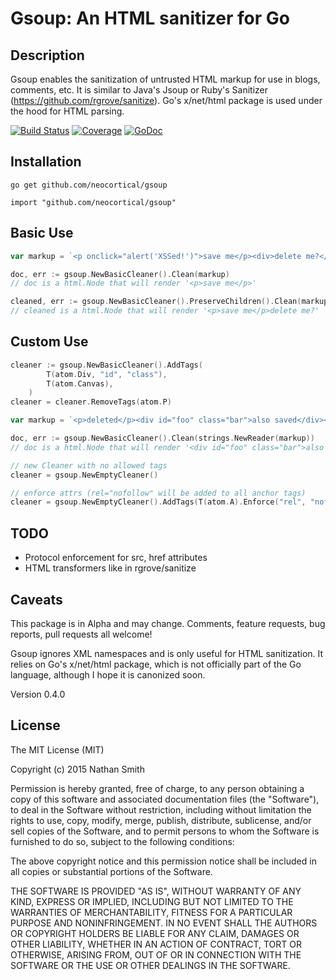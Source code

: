 # Gsoup: An HTML sanitizer for Go

## Description

Gsoup enables the sanitization of untrusted HTML markup for use in blogs, comments, etc. It is similar to Java's Jsoup or Ruby's Sanitizer (https://github.com/rgrove/sanitize). Go's x/net/html package is used under the hood for HTML parsing.

[![Build Status](https://travis-ci.org/neocortical/gsoup.svg?branch=master)](https://travis-ci.org/neocortical/gsoup) [![Coverage](http://gocover.io/_badge/github.com/neocortical/gsoup)](http://gocover.io/github.com/neocortical/gsoup) [![GoDoc](https://godoc.org/github.com/neocortical/gsoup?status.svg)](https://godoc.org/github.com/neocortical/gsoup)

## Installation

`go get github.com/neocortical/gsoup`

`import "github.com/neocortical/gsoup"`

## Basic Use

```go
var markup = `<p onclick="alert('XSSed!')">save me</p><div>delete me?</div>`

doc, err := gsoup.NewBasicCleaner().Clean(markup)
// doc is a html.Node that will render '<p>save me</p>'

cleaned, err := gsoup.NewBasicCleaner().PreserveChildren().Clean(markup)
// cleaned is a html.Node that will render '<p>save me</p>delete me?'

```
## Custom Use

```go
cleaner := gsoup.NewBasicCleaner().AddTags(
		T(atom.Div, "id", "class"),
		T(atom.Canvas),
	)
cleaner = cleaner.RemoveTags(atom.P)

var markup = `<p>deleted</p><div id="foo" class="bar">also saved</div><canvas></canvas>`

doc, err := gsoup.NewBasicCleaner().Clean(strings.NewReader(markup))
// doc is a html.Node that will render '<div id="foo" class="bar">also saved</div><canvas></canvas>'

// new Cleaner with no allowed tags
cleaner = gsoup.NewEmptyCleaner()

// enforce attrs (rel="nofollow" will be added to all anchor tags)
cleaner = gsoup.NewEmptyCleaner().AddTags(T(atom.A).Enforce("rel", "nofollow"))
```

## TODO

* Protocol enforcement for src, href attributes
* HTML transformers like in rgrove/sanitize

## Caveats

This package is in Alpha and may change. Comments, feature requests, bug reports, pull requests all welcome!

Gsoup ignores XML namespaces and is only useful for HTML sanitization. It relies on Go's x/net/html package, which is not officially part of the Go language, although I hope it is canonized soon.

Version 0.4.0

## License

The MIT License (MIT)

Copyright (c) 2015 Nathan Smith

Permission is hereby granted, free of charge, to any person obtaining a copy
of this software and associated documentation files (the "Software"), to deal
in the Software without restriction, including without limitation the rights
to use, copy, modify, merge, publish, distribute, sublicense, and/or sell
copies of the Software, and to permit persons to whom the Software is
furnished to do so, subject to the following conditions:

The above copyright notice and this permission notice shall be included in all
copies or substantial portions of the Software.

THE SOFTWARE IS PROVIDED "AS IS", WITHOUT WARRANTY OF ANY KIND, EXPRESS OR
IMPLIED, INCLUDING BUT NOT LIMITED TO THE WARRANTIES OF MERCHANTABILITY,
FITNESS FOR A PARTICULAR PURPOSE AND NONINFRINGEMENT. IN NO EVENT SHALL THE
AUTHORS OR COPYRIGHT HOLDERS BE LIABLE FOR ANY CLAIM, DAMAGES OR OTHER
LIABILITY, WHETHER IN AN ACTION OF CONTRACT, TORT OR OTHERWISE, ARISING FROM,
OUT OF OR IN CONNECTION WITH THE SOFTWARE OR THE USE OR OTHER DEALINGS IN THE
SOFTWARE.
